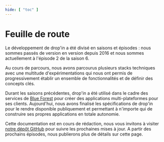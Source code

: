 ```yaml
---
hide: [ "toc" ]
---
```

# Feuille de route

Le développement de drop'in a été divisé en saisons et épisodes : nous sommes passés de version en version depuis 2016 et nous sommes actuellement à l'épisode 2 de la saison 6.

Au cours de parcours, nous avons parcourus plusieurs stacks techniques avec une multitude d'expérimentations qui nous ont permis de progressivement établir un ensemble de fonctionnalités et de définir des concepts clés.

Durant les saisons précédentes, drop'in a été utilisé dans le cadre des services de [Blue Forest](https://blueforest.cc) pour créer des applications multi-plateformes pour ses clients. Aujourd'hui, nous avons finalisé les spécifications de drop'in pour le rendre disponible publiquement et permettant à n'importe qui de construire ses propres applications en totale autonomie.

Cette documentation est en cours de rédaction, nous vous invitons à visiter [notre dépôt GitHub](https://github.com/blue-forest/dropin) pour suivre les prochaines mises à jour. A partir des prochains épisodes, nous publierons plus de détails sur cette page.
